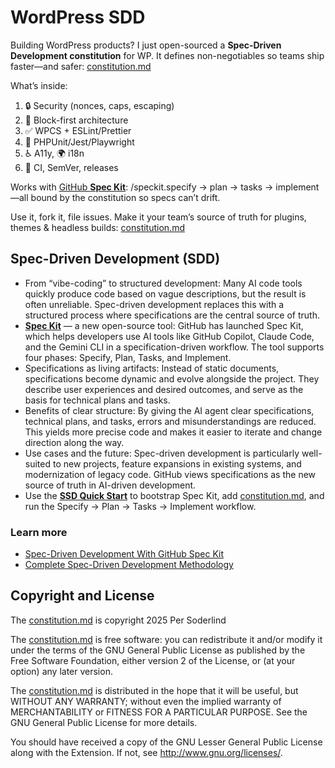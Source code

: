 # WordPress SDD

Building WordPress products? I just open-sourced a **Spec-Driven Development constitution** for WP. It defines non-negotiables so teams ship faster—and safer: [constitution.md](https://github.com/soderlind/wordpress-sdd/blob/main/constitution.md)

What’s inside:
1. 🔒 Security (nonces, caps, escaping)
2. 🧱 Block-first architecture
3. ✅ WPCS + ESLint/Prettier
4. 🧪 PHPUnit/Jest/Playwright
5. ♿️ A11y, 🌍 i18n
6. 🚀 CI, SemVer, releases

Works with [GitHub **Spec Kit**](https://github.com/github/spec-kit): /speckit.specify → plan → tasks → implement—all bound by the constitution so specs can’t drift.

Use it, fork it, file issues. Make it your team’s source of truth for plugins, themes & headless builds: [constitution.md](https://github.com/soderlind/wordpress-sdd/blob/main/constitution.md)

## Spec-Driven Development (SDD)

-	From “vibe-coding” to structured development: Many AI code tools quickly produce code based on vague descriptions, but the result is often unreliable. Spec-driven development replaces this with a structured process where specifications are the central source of truth.
-	[**Spec Kit**](https://github.com/github/spec-kit) — a new open-source tool: GitHub has launched Spec Kit, which helps developers use AI tools like GitHub Copilot, Claude Code, and the Gemini CLI in a specification-driven workflow. The tool supports four phases: Specify, Plan, Tasks, and Implement.
-	Specifications as living artifacts: Instead of static documents, specifications become dynamic and evolve alongside the project. They describe user experiences and desired outcomes, and serve as the basis for technical plans and tasks.
-	Benefits of clear structure: By giving the AI agent clear specifications, technical plans, and tasks, errors and misunderstandings are reduced. This yields more precise code and makes it easier to iterate and change direction along the way.
-	Use cases and the future: Spec-driven development is particularly well-suited to new projects, feature expansions in existing systems, and modernization of legacy code. GitHub views specifications as the new source of truth in AI-driven development.
-	Use the [**SSD Quick Start**](https://github.com/soderlind/wordpress-sdd/blob/main/ssd-quick-start.md) to bootstrap Spec Kit, add [constitution.md](https://github.com/soderlind/wordpress-sdd/blob/main/constitution.md), and run the Specify → Plan → Tasks → Implement workflow.

### Learn more 
- [Spec-Driven Development With GitHub Spec Kit](https://developer.microsoft.com/blog/spec-driven-development-spec-kit)
- [Complete Spec-Driven Development Methodology](https://github.com/github/spec-kit/blob/main/spec-driven.md)


## Copyright and License

The [constitution.md](https://github.com/soderlind/wordpress-sdd/blob/main/constitution.md) is copyright 2025 Per Soderlind

The [constitution.md](https://github.com/soderlind/wordpress-sdd/blob/main/constitution.md) is free software: you can redistribute it and/or modify it under the terms of the GNU General Public License as published by the Free Software Foundation, either version 2 of the License, or (at your option) any later version.

The [constitution.md](https://github.com/soderlind/wordpress-sdd/blob/main/constitution.md) is distributed in the hope that it will be useful, but WITHOUT ANY WARRANTY; without even the implied warranty of MERCHANTABILITY or FITNESS FOR A PARTICULAR PURPOSE. See the GNU General Public License for more details.

You should have received a copy of the GNU Lesser General Public License along with the Extension. If not, see http://www.gnu.org/licenses/.

